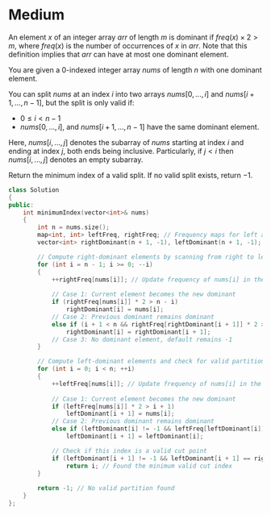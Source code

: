 # Medium

An element $x$ of an integer array $arr$ of length $m$ is dominant if $freq(x) \times 2 > m$, where $freq(x)$ is the number of occurrences of $x$ in $arr$. Note that this definition implies that $arr$ can have at most one dominant element.

You are given a 0-indexed integer array $nums$ of length $n$ with one dominant element.

You can split $nums$ at an index $i$ into two arrays $nums[0, ..., i]$ and $nums[i + 1, ..., n - 1]$, but the split is only valid if:

- $0 \leq i < n - 1$
- $nums[0, ..., i]$, and $nums[i + 1, ..., n - 1]$ have the same dominant element.

Here, $nums[i, ..., j]$ denotes the subarray of $nums$ starting at index $i$ and ending at index $j$, both ends being inclusive. Particularly, if $j < i$ then $nums[i, ..., j]$ denotes an empty subarray.

Return the minimum index of a valid split. If no valid split exists, return $-1$.

```cpp
class Solution 
{
public:
    int minimumIndex(vector<int>& nums) 
    {
        int n = nums.size();
        map<int, int> leftFreq, rightFreq; // Frequency maps for left and right partitions
        vector<int> rightDominant(n + 1, -1), leftDominant(n + 1, -1); // Stores dominant elements at each index

        // Compute right-dominant elements by scanning from right to left
        for (int i = n - 1; i >= 0; --i) 
        {
            ++rightFreq[nums[i]]; // Update frequency of nums[i] in the right partition
            
            // Case 1: Current element becomes the new dominant
            if (rightFreq[nums[i]] * 2 > n - i)
                rightDominant[i] = nums[i];
            // Case 2: Previous dominant remains dominant
            else if (i + 1 < n && rightFreq[rightDominant[i + 1]] * 2 > n - i)
                rightDominant[i] = rightDominant[i + 1];
            // Case 3: No dominant element, default remains -1
        }

        // Compute left-dominant elements and check for valid partition
        for (int i = 0; i < n; ++i) 
        {
            ++leftFreq[nums[i]]; // Update frequency of nums[i] in the left partition
            
            // Case 1: Current element becomes the new dominant
            if (leftFreq[nums[i]] * 2 > i + 1)
                leftDominant[i + 1] = nums[i];
            // Case 2: Previous dominant remains dominant
            else if (leftDominant[i] != -1 && leftFreq[leftDominant[i]] * 2 > i + 1)
                leftDominant[i + 1] = leftDominant[i];

            // Check if this index is a valid cut point
            if (leftDominant[i + 1] != -1 && leftDominant[i + 1] == rightDominant[i + 1])
                return i; // Found the minimum valid cut index
        }
        
        return -1; // No valid partition found
    }
};
```
